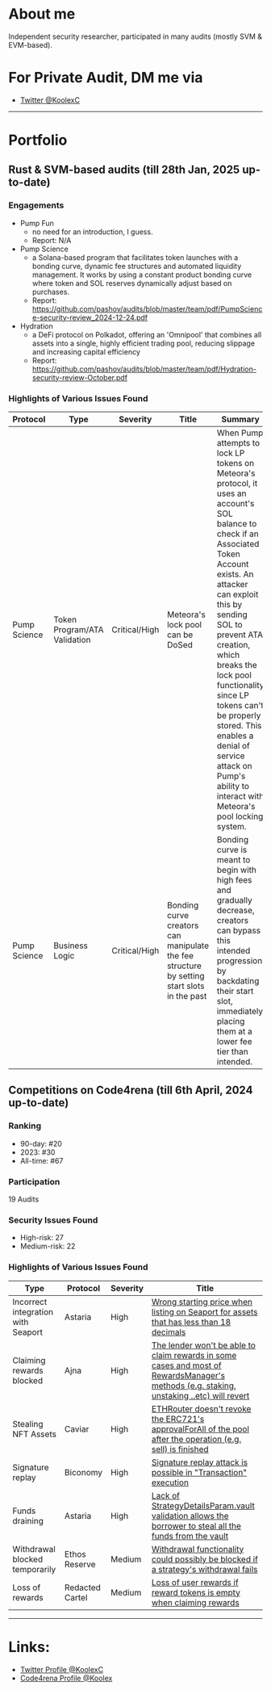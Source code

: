 
# About me
Independent security researcher, participated in many audits (mostly SVM & EVM-based).

# For Private Audit, DM me via
- [Twitter @KoolexC](https://twitter.com/KoolexC)

--- 
# Portfolio

## Rust & SVM-based audits (till 28th Jan, 2025 up-to-date)

### Engagements
- Pump Fun
  - no need for an introduction, I guess.
  - Report: N/A
- Pump Science
  - a Solana-based program that facilitates token launches with a
bonding curve, dynamic fee structures and automated liquidity management. It
works by using a constant product bonding curve where token and SOL reserves
dynamically adjust based on purchases.
  - Report: https://github.com/pashov/audits/blob/master/team/pdf/PumpScience-security-review_2024-12-24.pdf
- Hydration 
  - a DeFi protocol on Polkadot, offering an 'Omnipool' that combines all
  assets into a single, highly efficient trading pool, reducing slippage and increasing
  capital efficiency
  - Report: https://github.com/pashov/audits/blob/master/team/pdf/Hydration-security-review-October.pdf



### Highlights of Various Issues Found

| Protocol | Type | Severity |  Title | Summary |
| ----------- |----------- | ----------- | ----------- | ----------- |
| Pump Science   | Token Program/ATA Validation   | Critical/High        | Meteora's lock pool can be DoSed | When Pump attempts to lock LP tokens on Meteora's protocol, it uses an account's SOL balance to check if an Associated Token Account exists. An attacker can exploit this by sending SOL to prevent ATA creation, which breaks the lock pool functionality since LP tokens can't be properly stored. This enables a denial of service attack on Pump's ability to interact with Meteora's pool locking system. |
| Pump Science   | Business Logic   | Critical/High        | Bonding curve creators can manipulate the fee structure by setting start slots in the past | Bonding curve is meant to begin with high fees and gradually decrease, creators can bypass this intended progression by backdating their start slot, immediately placing them at a lower fee tier than intended.




## Competitions on Code4rena (till 6th April, 2024 up-to-date)

### Ranking
- 90-day: #20
- 2023: #30
- All-time: #67

### Participation
19 Audits

### Security Issues Found
- High-risk: 27
- Medium-risk: 22



### Highlights of Various Issues Found

| Type      | Protocol | Severity |  Title |
| ----------- | ----------- | ----------- | ----------- |
| Incorrect integration with Seaport        | Astaria   | High        | [Wrong starting price when listing on Seaport for assets that has less than 18 decimals](https://github.com/code-423n4/2023-01-astaria-findings/issues/235) 
| Claiming rewards blocked       | Ajna      | High       | [The lender won't be able to claim rewards in some cases and most of RewardsManager's methods (e.g. staking, unstaking ..etc) will revert](https://github.com/code-423n4/2023-05-ajna-findings/issues/354)       |
| Stealing NFT Assets        | Caviar   | High        | [ETHRouter doesn't revoke the ERC721's approvalForAll of the pool after the operation (e.g. sell) is finished](https://github.com/code-423n4/2023-04-caviar-findings/issues/842)       |
| Signature replay        | Biconomy   | High        | [Signature replay attack is possible in "Transaction" execution](https://github.com/code-423n4/2023-01-biconomy-findings/issues/316)       |
| Funds draining        | Astaria   | High        | [Lack of StrategyDetailsParam.vault validation allows the borrower to steal all the funds from the vault](https://github.com/code-423n4/2023-01-astaria-findings/issues/409)       |
| Withdrawal blocked temporarily        | Ethos Reserve  | Medium        | [Withdrawal functionality could possibly be blocked if a strategy's withdrawal fails](https://github.com/code-423n4/2023-02-ethos-findings/issues/671)       |
| Loss of rewards        | Redacted Cartel  | Medium        | [Loss of user rewards if reward tokens is empty when claiming rewards](https://github.com/code-423n4/2022-11-redactedcartel-findings/issues/194)       |


---
# Links:
- [Twitter Profile @KoolexC](https://twitter.com/KoolexC)
- [Code4rena Profile @Koolex](https://code4rena.com/@Koolex)
